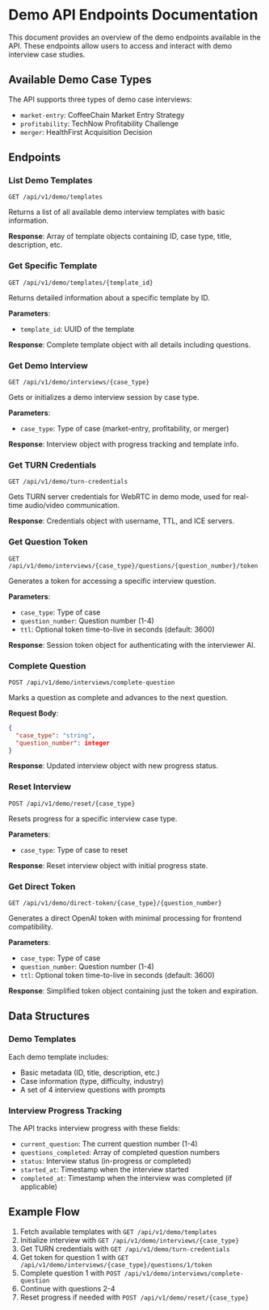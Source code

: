 # Demo API Endpoints Documentation

This document provides an overview of the demo endpoints available in the API. These endpoints allow users to access and interact with demo interview case studies.

## Available Demo Case Types

The API supports three types of demo case interviews:
- `market-entry`: CoffeeChain Market Entry Strategy
- `profitability`: TechNow Profitability Challenge
- `merger`: HealthFirst Acquisition Decision

## Endpoints

### List Demo Templates

```
GET /api/v1/demo/templates
```

Returns a list of all available demo interview templates with basic information.

**Response**: Array of template objects containing ID, case type, title, description, etc.

### Get Specific Template

```
GET /api/v1/demo/templates/{template_id}
```

Returns detailed information about a specific template by ID.

**Parameters**:
- `template_id`: UUID of the template

**Response**: Complete template object with all details including questions.

### Get Demo Interview

```
GET /api/v1/demo/interviews/{case_type}
```

Gets or initializes a demo interview session by case type.

**Parameters**:
- `case_type`: Type of case (market-entry, profitability, or merger)

**Response**: Interview object with progress tracking and template info.

### Get TURN Credentials

```
GET /api/v1/demo/turn-credentials
```

Gets TURN server credentials for WebRTC in demo mode, used for real-time audio/video communication.

**Response**: Credentials object with username, TTL, and ICE servers.

### Get Question Token

```
GET /api/v1/demo/interviews/{case_type}/questions/{question_number}/token
```

Generates a token for accessing a specific interview question.

**Parameters**:
- `case_type`: Type of case
- `question_number`: Question number (1-4)
- `ttl`: Optional token time-to-live in seconds (default: 3600)

**Response**: Session token object for authenticating with the interviewer AI.

### Complete Question

```
POST /api/v1/demo/interviews/complete-question
```

Marks a question as complete and advances to the next question.

**Request Body**:
```json
{
  "case_type": "string",
  "question_number": integer
}
```

**Response**: Updated interview object with new progress status.

### Reset Interview

```
POST /api/v1/demo/reset/{case_type}
```

Resets progress for a specific interview case type.

**Parameters**:
- `case_type`: Type of case to reset

**Response**: Reset interview object with initial progress state.

### Get Direct Token

```
GET /api/v1/demo/direct-token/{case_type}/{question_number}
```

Generates a direct OpenAI token with minimal processing for frontend compatibility.

**Parameters**:
- `case_type`: Type of case
- `question_number`: Question number (1-4)
- `ttl`: Optional token time-to-live in seconds (default: 3600)

**Response**: Simplified token object containing just the token and expiration.

## Data Structures

### Demo Templates

Each demo template includes:
- Basic metadata (ID, title, description, etc.)
- Case information (type, difficulty, industry)
- A set of 4 interview questions with prompts

### Interview Progress Tracking

The API tracks interview progress with these fields:
- `current_question`: The current question number (1-4)
- `questions_completed`: Array of completed question numbers
- `status`: Interview status (in-progress or completed)
- `started_at`: Timestamp when the interview started
- `completed_at`: Timestamp when the interview was completed (if applicable)

## Example Flow

1. Fetch available templates with `GET /api/v1/demo/templates`
2. Initialize interview with `GET /api/v1/demo/interviews/{case_type}`
3. Get TURN credentials with `GET /api/v1/demo/turn-credentials`
4. Get token for question 1 with `GET /api/v1/demo/interviews/{case_type}/questions/1/token`
5. Complete question 1 with `POST /api/v1/demo/interviews/complete-question`
6. Continue with questions 2-4
7. Reset progress if needed with `POST /api/v1/demo/reset/{case_type}` 